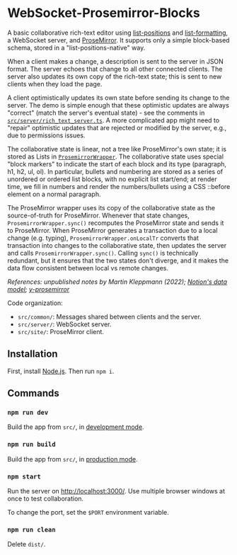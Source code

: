 # WebSocket-Prosemirror-Blocks

A basic collaborative rich-text editor using [list-positions](https://github.com/mweidner037/list-positions#readme) and [list-formatting](https://github.com/mweidner037/list-formatting#readme), a WebSocket server, and [ProseMirror](https://prosemirror.net/). It supports only a simple block-based schema, stored in a "list-positions-native" way.

When a client makes a change, a description is sent to the server in JSON format. The server echoes that change to all other connected clients. The server also updates its own copy of the rich-text state; this is sent to new clients when they load the page.

A client optimistically updates its own state before sending its change to the server. The demo is simple enough that these optimistic updates are always "correct" (match the server's eventual state) - see the comments in [`src/server/rich_text_server.ts`](./src/server/rich_text_server.ts). A more complicated app might need to "repair" optimistic updates that are rejected or modified by the server, e.g., due to permissions issues.

The collaborative state is linear, not a tree like ProseMirror's own state; it is stored as Lists in [`ProsemirrorWrapper`](./src/site/prosemirror_wrapper.ts). The collaborative state uses special "block markers" to indicate the start of each block and its type (paragraph, h1, h2, ul, ol). In particular, bullets and numbering are stored as a series of unordered or ordered list blocks, with no explicit list start/end; at render time, we fill in numbers and render the numbers/bullets using a CSS ::before element on a normal paragraph.

The ProseMirror wrapper uses its copy of the collaborative state as the source-of-truth for ProseMirror. Whenever that state changes, `ProsemirrorWrapper.sync()` recomputes the ProseMirror state and sends it to ProseMirror. When ProseMirror generates a transaction due to a local change (e.g. typing), `ProsemirrorWrapper.onLocalTr` converts that transaction into changes to the collaborative state, then updates the server and calls `ProsemirrorWrapper.sync()`. Calling `sync()` is technically redundant, but it ensures that the two states don't diverge, and it makes the data flow consistent between local vs remote changes.

_References: unpublished notes by Martin Kleppmann (2022); [Notion's data model](https://www.notion.so/blog/data-model-behind-notion); [y-prosemirror](https://github.com/yjs/y-prosemirror)_

Code organization:

- `src/common/`: Messages shared between clients and the server.
- `src/server/`: WebSocket server.
- `src/site/`: ProseMirror client.

## Installation

First, install [Node.js](https://nodejs.org/). Then run `npm i`.

## Commands

### `npm run dev`

Build the app from `src/`, in [development mode](https://webpack.js.org/guides/development/).

### `npm run build`

Build the app from `src/`, in [production mode](https://webpack.js.org/guides/production/).

### `npm start`

Run the server on [http://localhost:3000/](http://localhost:3000/). Use multiple browser windows at once to test collaboration.

To change the port, set the `$PORT` environment variable.

### `npm run clean`

Delete `dist/`.
